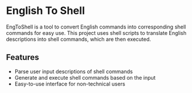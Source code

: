 # English To Shell

EngToShell is a tool to convert English commands into corresponding shell commands for easy use. This project uses shell scripts to translate English descriptions into shell commands, which are then executed.

## Features

- Parse user input descriptions of shell commands
- Generate and execute shell commands based on the input
- Easy-to-use interface for non-technical users

